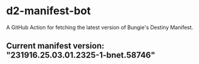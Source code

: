 # d2-manifest-bot
A GitHub Action for fetching the latest version of Bungie's Destiny Manifest.
## Current manifest version: "231916.25.03.01.2325-1-bnet.58746"